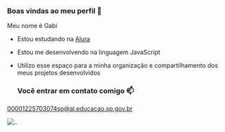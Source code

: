 ### Boas vindas ao meu perfil 💙

Meu nome é Gabi

- Estou estudando na [Alura](https://alura.com.br)
- Estou me desenvolvendo na linguagem JavaScript
- Utilizo esse espaço para a minha organização e compartilhamento dos meus projetos desenvolvidos

  ### Você entrar em contato comigo 📫

00001225703074sp@al.educacao.sp.gov.br

![..](https://media1.tenor.com/m/dSAPMCictMQAAAAC/naruto.gif)
